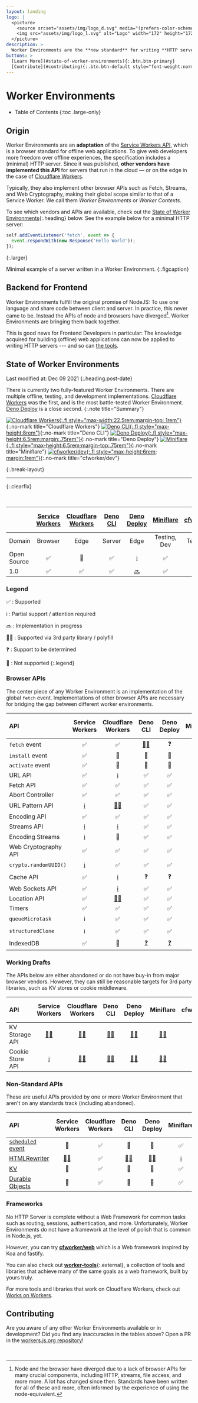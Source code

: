 ```yaml
---
layout: landing
logo: |
  <picture>
    <source srcset="assets/img/logo_d.svg" media="(prefers-color-scheme: dark)">
    <img src="assets/img/logo_l.svg" alt="Logo" width="172" height="172">
  </picture>
description: >
  Worker Environments are the **new standard** for writing **HTTP servers** in JavaScript.
buttons: >
  [Learn More](#state-of-worker-environments){:.btn.btn-primary}
  [Contribute](#contributing){:.btn.btn-default style="font-weight:normal"}
---
```


# Worker Environments

* Table of Contents
{:toc .large-only}

## Origin

Worker Environments are an **adaptation** of the [Service Workers API][sw], which is a browser standard for offline web applications. To give web developers more freedom over offline experiences, the specification includes a (minimal) HTTP server. Since it was published, **other vendors have implemented this API** for servers that run in the cloud — or on the edge in the case of [Cloudflare Workers][cw].

Typically, they also implement other browser APIs such as Fetch, Streams, and Web Cryptography, making their global scope similar to that of a Service Worker. We call them _Worker Environments_ or _Worker Contexts_. 

To see which vendors and APIs are available, check out the [State of Worker Environments](#state-of-worker-environments){:.heading} below. See the example below for a minimal HTTP server:

```js
self.addEventListener('fetch', event => {
  event.respondWith(new Response('Hello World'));
});
```
{:.larger}

Minimal example of a server written in a Worker Environment.
{:.figcaption}


## Backend for Frontend

Worker Environments fulfill the original promise of NodeJS: To use one language and share code between client and server. In practice, this never came to be. Instead the APIs of node and browsers have diverged[^1]. Worker Environments are bringing them back together.  

This is good news for Frontend Developers in particular: The knowledge acquired for building (offline) web applications can now be applied to writing HTTP servers --- and so can [the tools](#frameworks).

[^1]: Node and the browser have diverged due to a lack of browser APIs for many crucial components, including HTTP, streams, file access, and more more. A lot has changed since then. Standards have been written for all of these and more, often informed by the experience of using the node-equivalent.


## State of Worker Environments
Last modified at: Dec 09 2021
{:.heading.post-date}

There is currently two fully-featured Worker Environments. There are multiple offline, testing, and development implementations.
[Cloudflare Workers][cw] was the first, and is the most battle-tested Worker Environment. 
[Deno Deploy][dd] is a close second.
{:.note title="Summary"}



[![Cloudflare Workers](assets/img/cfworkers.svg){:.fl style="max-width:22.5rem;margin-top: 1rem"}][cw]{:.no-mark title="Cloudflare Workers"}
[![Deno CLI](assets/img/deno.svg){:.fl style="max-height:8rem"}][dn]{:.no-mark title="Deno CLI"}
[![Deno Deploy](assets/img/deno-deploy.png){:.fl style="max-height:6.5rem;margin:.75rem"}][dd]{:.no-mark title="Deno Deploy"}
[![Miniflare](assets/img/miniflare.png){:.fl style="max-height:6.5rem;margin-top:.75rem"}][mfl]{:.no-mark title="Miniflare"}
[![cfworker/dev](assets/img/cfworkerdev.png){:.fl style="max-height:6rem; margin:1rem"}][cdv]{:.no-mark title="cfworker/dev"}
<!-- [![Cloudworker](assets/img/cloudworker.png){:.fl style="max-height:8rem"}][dsc]{:.no-mark title="Cloudworker"} -->
{:.break-layout}

***
{:.clearfix}

<br/>

|                         | [Service Workers][sw] | [Cloudflare Workers][cw] | [Deno CLI][dn] | [Deno Deploy][dd] | [Miniflare][mfl] | [cfworker/dev][cdv] | [Cloudworker][dsc] | [cloudflare-<br/>worker-local][wlc] |
|:------------------------|:---------------------:|:------------------------:|:--------------:|:------------------:|:----------------:|:-------------------:|:------------------:|:-----------------------------------:|
| Domain                  | Browser               | Edge                     | Server         | Edge               | Testing, Dev     | Testing, Dev        | Testing, Dev       | Testing, Dev                        |
| Open Source             | ✅ | 🚫 | ✅ | [ℹ️][dd] | ✅ | ✅ | ✅       | ✅ |
| 1.0                     | ✅ | ✅ | ✅ | [🔜][dd] | ✅ | ✅ | [💀][c1] | ✅ |

[c1]: https://github.com/dollarshaveclub/cloudworker#%EF%B8%8F-cloudworker-is-no-longer-actively-maintained-at-dollar-shave-club-if-youre-interested-in-volunteering-to-help-please-open-an-issue-%EF%B8%8F
[c2]: https://deno.com/deploy
[dd]: https://deno.com/deploy
[mfl]: https://miniflare.dev

### Legend

✅
: Supported
 
ℹ️
: Partial support / attention required

🔜
: Implementation in progress

👨‍💻
: Supported via 3rd party library / polyfill

❓
: Support to be determined

🚫
: Not supported
{:.legend}


### Browser APIs

The center piece of any Worker Environment is an implementation of the global `fetch` event. 
Implementations of other browser APIs are necessary for bridging the gap between different worker environments.

| API                     | Service Workers | Cloudflare Workers | Deno CLI | Deno Deploy | Miniflare | cfworker/dev | Cloudworker | cloudflare-<br/>worker-local |
|:------------------------|:---------------:|:------------------:|:--------:|:-----------:|:---------:|:------------:|:-----------:|:----------------------------:|
| `fetch` event           |  ✅      |  ✅      | [👨‍💻][xb] |  ❓      |  ✅      |  ✅      |  ✅      |  ✅      |
| `install` event         |  ✅      |  🚫      |  🚫      |  🚫      |  🚫      |  🚫      |  🚫      |  🚫      |
| `activate` event        |  ✅      |  🚫      |  🚫      |  🚫      |  🚫      |  🚫      |  🚫      |  🚫      |
| URL API                 |  ✅      | [ℹ️][x5] |  ✅      |  ✅      |  ✅      |  ✅      |  ✅      |  ✅      |
| Fetch API               |  ✅      |  ✅      |  ✅      |  ✅      |  ✅      |  ✅      |  ✅      |  ✅      |
| Abort Controller        |  ✅      |  ✅      |  ✅      |  ✅      |  ✅      | [👨‍💻][x1] | [👨‍💻][x1] | [👨‍💻][x1] |
| URL Pattern API         | [ℹ️][xf] | [👨‍💻][xh] |  ✅      |  ✅      |  ✅      |  ❓      |  ❓      |  ❓      |
| Encoding API            |  ✅      |  ✅      |  ✅      |  ✅      |  ✅      |  ✅      |  ✅      |  ✅      |
| Streams API             | [ℹ️][x2] | [ℹ️][x4] |  ✅      |  ✅      |  ✅      |  ✅      |  ℹ️      |  🚫      |
| Encoding Streams        | [ℹ️][x0] |  🚫      |  ✅      |  ✅      |  🚫      |  🚫      |  🚫      |  🚫      |
| Web Cryptography API    |  ✅      |  ✅      |  ✅      |  ✅      |  ✅      |  ✅      |  ✅      |  ✅      |
| `crypto.randomUUID()`   | [ℹ️][xg] |  ✅      |  ✅      |  ✅      |  ✅      |  ❓      |  ❓      |  ❓      |
| Cache API               |  ✅      | [ℹ️][xa] |  ❓      |  ❓      | [ℹ️][xd] |  ✅      |  ℹ️      |  ℹ️      |
| Web Sockets API         |  ✅      | [ℹ️][xc] |  ✅      |  ✅      | [ℹ️][xe] |  🚫      |  🚫      |  🚫      |
| Location API            |  ✅      | [👨‍💻][x9]️ |  ✅      |  ✅      | [👨‍💻][x9]️ | [👨‍💻][x9] | [👨‍💻][x9] | [👨‍💻][x9] |
| Timers                  |  ✅      |  ✅      |  ✅      |  ✅      |  ✅      |  ✅      |  ✅      |  ✅      |
| `queueMicrotask`        |  ℹ️      |  ✅      |  ✅      |  ✅      |  ✅      |  ❓      |  ❓      |  ❓      |
| `structuredClone`       |  ℹ️      |  ✅      |  ✅      |  ✅      |  ✅      |  ❓      |  ❓      |  ❓      | 
| IndexedDB               |  ✅      |  🚫      | [❓][x3] | [❓][x3] |  🚫      |  🚫      |  🚫      |  🚫      |

[x1]: https://github.com/mo/abortcontroller-polyfill
[x2]: https://caniuse.com/streams
[x3]: https://github.com/denoland/deno/issues/1699
[x4]: https://developers.cloudflare.com/workers/learning/using-streams
[x5]: https://developers.cloudflare.com/workers/runtime-apis/web-standards#url-api
[x6]: https://github.com/denoland/deno/issues/5957#issuecomment-722568905
[x7]: https://github.com/denoland/deno/issues/8824#:~:Re-align%20Streams%20to%20current%20standards
[x8]: https://github.com/denoland/deno/issues/1891
[x9]: https://github.com/worker-tools/location-polyfill
[x0]: https://caniuse.com/?search=text(en%7Cde)coderstream
[xa]: https://developers.cloudflare.com/workers/learning/how-the-cache-works
[xb]: https://github.com/worker-tools/deno-fetch-event-adapter
[xc]: https://blog.cloudflare.com/introducing-workers-durable-objects/#can-durable-objects-serve-websockets
[xd]: https://miniflare.dev/cache.html
[xe]: https://miniflare.dev/web-sockets.html
[xf]: https://caniuse.com/mdn-api_urlpattern
[xg]: https://caniuse.com/mdn-api_crypto_randomuuid
[xh]: https://github.com/kenchris/urlpattern-polyfill


### Working Drafts
The APIs below are either abandoned or do not have buy-in from major browser vendors. However, they can still be reasonable targets for 3rd party libraries, such as KV stores or cookie middleware.

| API                     | Service Workers | Cloudflare Workers | Deno CLI | Deno Deploy | Miniflare | cfworker/dev | Cloudworker | cloudflare-<br/>worker-local |
|:------------------------|:---------------:|:------------------:|:--------:|:-----------:|:---------:|:------------:|:-----------:|:----------------------------:|
| KV Storage API          | [👨‍💻][w1] | [👨‍💻][w2] | [👨‍💻][w6] | [👨‍💻][w6] | [👨‍💻][w2] | [👨‍💻][w6] | [👨‍💻][w2] | [👨‍💻][w2] |
| Cookie Store API        | [ℹ️][w3] | [👨‍💻][w4] | [👨‍💻][w4] | [👨‍💻][w4] | [👨‍💻][w4] | [👨‍💻][w4] | [👨‍💻][w4] | [👨‍💻][w4] |

[w1]: https://github.com/GoogleChromeLabs/kv-storage-polyfill
[w2]: https://github.com/worker-tools/cloudflare-kv-storage
[w3]: https://caniuse.com/cookie-store-api
[w4]: https://github.com/worker-tools/request-cookie-store
[w5]: https://github.com/denoland/deno/issues/1923
[w6]: https://github.com/worker-tools/deno-kv-storage


### Non-Standard APIs
These are useful APIs provided by one or more Worker Environment that aren't on any standards track (including abandoned). 

| API                     | Service Workers | Cloudflare Workers | Deno CLI | Deno Deploy | Miniflare | cfworker/dev | Cloudworker | cloudflare-<br/>worker-local |
|:------------------------|:---------------:|:------------------:|:--------:|:-----------:|:---------:|:------------:|:-----------:|:----------------------------:|
| [`scheduled` event][u1] | 🚫       | ✅ | 🚫       | 🚫       |  ✅      | 🚫 | 🚫       | 🚫       |
| [HTMLRewriter][u2]      | [👨‍💻][u7] | ✅ | [👨‍💻][u7] | [👨‍💻][u7] | [ℹ️][u8] | ✅ | [👨‍💻][u7] | [👨‍💻][u7] |
| [KV][u3]                | 🚫       | ✅ | 🚫       | 🚫       |  ✅      | ✅ | [ℹ️][u5] | [ℹ️][u6] |
| [Durable Objects][u4]   | 🚫       | ✅ | 🚫       | 🚫       |  ✅      | 🚫 | 🚫       | 🚫       |

[u1]: https://developers.cloudflare.com/workers/runtime-apis/scheduled-event
[u2]: https://developers.cloudflare.com/workers/runtime-apis/html-rewriter
[u3]: https://developers.cloudflare.com/workers/runtime-apis/kv
[u4]: https://developers.cloudflare.com/workers/runtime-apis/durable-objects
[u5]: https://github.com/dollarshaveclub/cloudworker#workers-kv
[u6]: https://github.com/gja/cloudflare-worker-local#cloudflare-kv-store-emulation-using-minio-or-any-s3-compatible-service
[u7]: https://github.com/worker-tools/parsed-html-rewriter
[u8]: https://github.com/mrbbot/html-rewriter-wasm#caveats


### Frameworks
No HTTP Server is complete without a Web Framework for common tasks such as routing, sessions, authentication, and more. 
Unfortunately, Worker Environments do not have a framework at the level of polish that is common in Node.js, yet.

However, you can try [**cfworker/web**](https://github.com/cfworker/cfworker/blob/main/packages/web/README.md) which is a Web framework inspired by Koa and fastify.

You can also check out [**worker-tools**][wt]{:.external}, a collection of tools and libraries that achieve many of the same goals as a web framework, built by yours truly.

For more tools and libraries that work on Cloudflare Workers, check out [Works on Workers](https://workers.cloudflare.com/works).

## Contributing

Are you aware of any other Worker Environments available or in development? Did you find any inaccuracies in the tables above? Open a PR in the [workers.js.org repository](https://github.com/worker-tools/workers.js.org)!

<!-- <br/>

***

## The API Economy
Worker Environments are not meant to provide everything traditional web servers did. They are better understood as the "glue" between browser clients and various API backends that have taken over much of their functionality. Consider the difference between traditional web architecture and the "API Economy":

<picture style="display:block;text-align:center">
  <source srcset="assets/img/1_d.svg" media="(prefers-color-scheme:dark)">
  <img src="assets/img/1_l.svg" alt="1" style="max-width:34rem">
</picture>

How web services used to be written.  
{:.figcaption}

<picture style="display:block;text-align:center">
  <source srcset="assets/img/2_d.svg" media="(prefers-color-scheme:dark)">
  <img src="assets/img/2_l.svg" alt="1" style="max-width:34rem">
</picture>

The model for the next decade: Edge Workers sit between Service Workers and 3rd Party APIs.   
{:.figcaption}

Taking this model to its logical conclusion, backends shrink to the size of API brokers. Scriptable Worker Environments are more than capable of playing that role. -->

[sw]: https://w3c.github.io/ServiceWorker/
[cw]: https://workers.cloudflare.com
[dn]: https://deno.land
[dn]: https://deno.land
[dsc]: https://github.com/dollarshaveclub/cloudworker
[wt]: https://workers.tools/
[wlc]: https://github.com/gja/cloudflare-worker-local
[cdv]: https://github.com/cfworker/cfworker/tree/main/packages/dev

<br/>
<style>
  dl.legend {
    display: grid;
    grid-template-columns: repeat(auto-fill, 36px minmax(min(300px, 100%), 1fr));
    grid-gap: 0.5rem;
  }

  dl.legend dd {
    margin: 0;
  }
  table th:first-of-type {
      width: 220px;
  }
  table th:not(:first-of-type) {
      width: 180px;
  }
  table a::after { content: none!important; }
</style>
